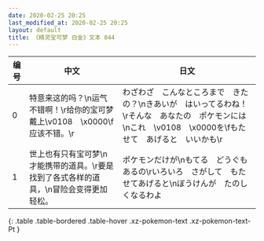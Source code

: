 ```yaml
---
date: 2020-02-25 20:25
last_modified_at: 2020-02-25 20:25
layout: default
title: 《精灵宝可梦 白金》文本 044
---
```

| 编号 | 中文 | 日文 |
| ---- | ---- | ---- |
| 0 | 特意来这的吗？\n运气不错啊！\r给你的宝可梦戴上\v0108　\x0000\f应该不错。\r | わざわざ　こんなところまで　きたの？\nきあいが　はいってるわね！\rそんな　あなたの　ポケモンには\nこれ　\v0108　\x0000を\fもたせて　あげると　いいかも\r |
| 1 | 世上也有只有宝可梦\n才能携带的道具。\r要是找到了各式各样的道具，\n冒险会变得更加轻松。 | ポケモンだけが\nもてる　どうぐも　あるの\rいろいろ　さがして　もたせてあげると\nぼうけんが　たのしくなるわよ |
{: .table .table-bordered .table-hover .xz-pokemon-text .xz-pokemon-text-Pt }